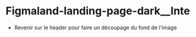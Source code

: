 # Figmaland-landing-page-dark__Inte

- Revenir sur le header pour faire un découpage du fond de l'image
